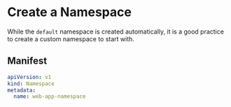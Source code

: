 # Create a Namespace

While the `default` namespace is created automatically, it is a good practice to create a custom namespace to start
with.

## Manifest

```yaml
apiVersion: v1
kind: Namespace
metadata:
  name: web-app-namespace
```
